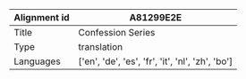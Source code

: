 |Alignment id | A81299E2E
| --- | --- 
|Title | Confession Series 
|Type | translation
|Languages | ['en', 'de', 'es', 'fr', 'it', 'nl', 'zh', 'bo']